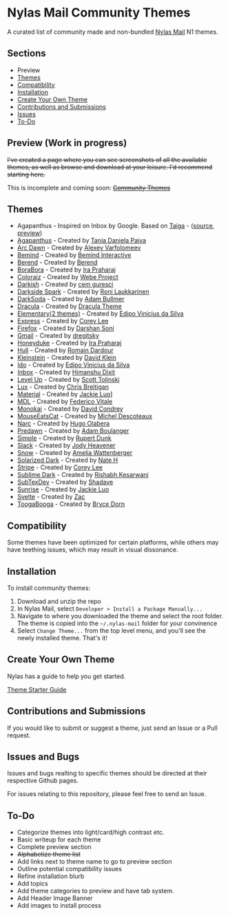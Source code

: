 # Nylas Mail Community Themes
A curated list of community made and non-bundled [Nylas Mail](https://github.com/nylas/nylas-mail) N1 themes.

## Sections
* Preview
* [Themes](https://github.com/Sgouws/nylas-mail-community-themes#themes)
* [Compatibility](https://github.com/Sgouws/nylas-mail-community-themes#compatibility)
* [Installation](https://github.com/Sgouws/nylas-mail-community-themes#installation)
* [Create Your Own Theme](https://github.com/Sgouws/nylas-mail-community-themes#create-your-own-theme)
* [Contributions and Submissions](https://github.com/Sgouws/nylas-mail-community-themes#contributions-and-submissions)
* [Issues](https://github.com/Sgouws/nylas-mail-community-themes#issues)
* [To-Do](https://github.com/Sgouws/nylas-mail-community-themes#to-do)


## Preview (Work in progress)
~~I've created a page where you can see screenshots of all the available themes, as well as browse and download at your leisure. I'd recommend starting here.~~

This is incomplete and coming soon:
~~[Community Themes](https://sgouws.github.io/nylas-mail-community-themes/)~~

## Themes
* Agapanthus - Inspired on Inbox by Google. Based on [Taiga](https://github.com/noahbuscher/N1-Taiga) - ([source](https://github.com/taniadaniela/n1-agapanthus), [preview](https://sgouws.github.io/nylas-mail-community-themes/))
* [Agapanthus](https://github.com/taniadaniela/n1-agapanthus) - Created by [Tania Daniela Paiva](https://github.com/taniadaniela)
* [Arc Dawn](https://github.com/varlesh/Nylas-Arc-Dark-Theme) - Created by [Alexey Varfolomeev](https://github.com/varlesh)
* [Bemind](https://github.com/bemindinteractive/Bemind-N1-Theme) - Created by [Bemind Interactive](https://github.com/bemindinteractive)
* [Berend](https://github.com/Frique/N1-Berend) - Created by [Berend](https://github.com/Frique)
* [BoraBora](https://github.com/arimai/N1-BoraBora) - Created by [Ira Praharaj](https://github.com/arimai)
* [Coloraiz](https://github.com/webeproject/Coloraiz-Theme-N1) - Created by [Webe Project](https://github.com/webeproject)
* [Darkish](https://github.com/dyrnade/N1-Darkish) - Created by [cem guresci](https://github.com/dyrnade)
* [Darkside Spark](https://github.com/ronilaukkarinen/ui-darkside-spark) - Created by [Roni Laukkarinen](https://github.com/ronilaukkarinen)
* [DarkSoda](https://github.com/adambullmer/N1-theme-DarkSoda) - Created by [Adam Bullmer](https://github.com/adambullmer)
* [Dracula](https://github.com/dracula/nylas-n1) - Created by [Dracula Theme](https://github.com/dracula)
* [Elementary(2 themes)](https://github.com/edipox/elementary-nylas) - Created by [Edipo Vinicius da Silva](https://github.com/edipox)
* [Express](https://github.com/oeaeee/n1-express) - Created by [Corey Lee](https://github.com/oeaeee)
* [Firefox](https://github.com/darshandsoni/n1-firefox-theme) - Created by [Darshan Soni](https://github.com/darshandsoni)
* [Gmail](https://github.com/dregitsky/n1-gmail-theme) - Created by [dregitsky](https://github.com/dregitsky)
* [Honeyduke](https://github.com/arimai/n1-honeyduke) - Created by [Ira Praharaj](https://github.com/arimai)
* [Hull](https://github.com/unity/n1-hull) - Created by [Romain Dardour](https://github.com/unity)
* [Kleinstein](https://github.com/diklein/Kleinstein) - Created by [David Klein](https://github.com/diklein)
* [Ido](https://github.com/edipox/n1-ido) - Created by [Edipo Vinicius da Silva](https://github.com/edipox)
* [Inbox](https://github.com/himanshu-dixit/Inbox-Theme-For-Nylas-N1) - Created by [Himanshu Dixit](https://github.com/himanshu-dixit)
* [Level Up](https://github.com/stolinski/level-up-nylas-n1-theme) - Created by [Scott Tolinski](https://github.com/stolinski)
* [Lux](https://github.com/breitigan/Lux-N1-Theme) - Created by [Chris Breitigan](https://github.com/breitigan)
* [Material](https://github.com/jackiehluo/n1-material) - Created by [Jackie Luo](https://github.com/jackiehluo)]
* [MDL](https://github.com/Rawnly/n1-mdl) - Created by [Federico Vitale](https://github.com/Rawnly)
* [Monokai](https://github.com/dcondrey/n1-monokai) - Created by [David Condrey](https://github.com/dcondrey)
* [MouseEatsCat](https://github.com/MouseEatsCat/MouseEatsCat-N1) - Created by [Michel Descoteaux](https://github.com/MouseEatsCat)
* [Narc](https://github.com/hugolabe/N1-Narc) - Created by [Hugo Olabera](https://github.com/hugolabe)
* [Predawn](https://github.com/adambmedia/N1-Predawn) - Created by [Adam Boulanger](https://github.com/adambmedia)
* [Simple](https://github.com/rdunk/N1-Simple) - Created by [Rupert Dunk](https://github.com/rdunk)
* [Slack](https://github.com/jodyheavener/N1-Slack) - Created by [Jody Heavener](https://github.com/jodyheavener)
* [Snow](https://github.com/Wattenberger/N1-snow-theme) - Created by [Amelia Wattenberger](https://github.com/Wattenberger)
* [Solarized Dark](https://github.com/NSHenry/N1-Solarized-Dark) - Created by [Nate H](https://github.com/NSHenry)
* [Stripe](https://github.com/oeaeee/n1-stripe) - Created by [Corey Lee](https://github.com/oeaeee)
* [Sublime Dark](https://github.com/rishabhkesarwani/Nylas-Sublime-Dark-Theme) - Created by [Rishabh Kesarwani](https://github.com/rishabhkesarwani)
* [SubTexDev](https://github.com/Shadave/Nylas-N1-Theme---SubTexDev) - Created by [Shadave](https://github.com/Shadave	)
* [Sunrise](https://github.com/jackiehluo/n1-sunrise) - Created by [Jackie Luo](https://github.com/jackiehluo)
* [Svelte](https://github.com/zacs/N1-Svelte) - Created by [Zac](https://github.com/zacs)
* [ToogaBooga](https://github.com/brycedorn/N1-ToogaBooga) - Created by [Bryce Dorn](https://github.com/brycedorn)

## Compatibility
Some themes have been optimized for certain platforms, while others may have teething issues, which may result in visual dissonance.

## Installation

To install community themes:


1. Download and unzip the repo
2. In Nylas Mail, select `Developer > Install a Package Manually... `
3. Navigate to where you downloaded the theme and select the root folder. The theme is copied into the `~/.nylas-mail` folder for your convinence
5. Select `Change Theme...` from the top level menu, and you'll see the newly installed theme. That's it!

## Create Your Own Theme
Nylas has a guide to help you get started.

[Theme Starter Guide](https://github.com/nylas/nylas-mail-theme-starter)

## Contributions and Submissions
If you would like to submit or suggest a theme, just send an Issue or a Pull request.

## Issues and Bugs
Issues and bugs realting to specific themes should be directed at their respective Github pages.

For issues relating to this repository, please feel free to send an Issue.

## To-Do
* Categorize themes into light/card/high contrast etc.
* Basic writeup for each theme
* Complete preview section
* ~~Alphabetize theme list~~
* Add links next to theme name to go to preview section
* Outline potential compatibility issues
* Refine installation blurb
* Add topics
* Add theme categories to preview and have tab system.
* Add Header Image Banner
* Add images to install process